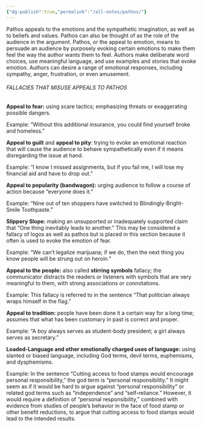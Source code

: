 ```yaml
---
{"dg-publish":true,"permalink":"/all-notes/pathos/"}
---
```


Pathos appeals to the emotions and the sympathetic imagination, as well as to beliefs and values. Pathos can also be thought of as the role of the audience in the argument.
Pathos, or the appeal to emotion, means to persuade an audience by purposely evoking certain emotions to make them feel the way the author wants them to feel. Authors make deliberate word choices, use meaningful language, and use examples and stories that evoke emotion. Authors can desire a range of emotional responses, including sympathy, anger, frustration, or even amusement.

###### FALLACIES THAT MISUSE APPEALS TO PATHOS
**Appeal to fear:** using scare tactics; emphasizing threats or exaggerating possible dangers.

Example: “Without this additional insurance, you could find yourself broke and homeless.”

**Appeal to guilt** and **appeal to pity**: trying to evoke an emotional reaction that will cause the audience to behave sympathetically even if it means disregarding the issue at hand.

Example: “I know I missed assignments, but if you fail me, I will lose my financial aid and have to drop out.”

**Appeal to popularity (bandwagon):** urging audience to follow a course of action because “everyone does it.”

Example: “Nine out of ten shoppers have switched to Blindingly-Bright-Smile Toothpaste.”

**Slippery Slope:** making an unsupported or inadequately supported claim that “One thing inevitably leads to another.” This may be considered a fallacy of logos as well as pathos but is placed in this section because it often is used to evoke the emotion of fear.

Example: “We can’t legalize marijuana; if we do, then the next thing you know people will be strung out on heroin.”

**Appeal to the people:** also called **stirring symbols** fallacy; the communicator distracts the readers or listeners with symbols that are very meaningful to them, with strong associations or connotations.

Example: This fallacy is referred to in the sentence “That politician always wraps himself in the flag.”

**Appeal to tradition:** people have been done it a certain way for a long time; assumes that what has been customary in past is correct and proper.

Example: “A boy always serves as student-body president; a girl always serves as secretary.”

**Loaded-Language and other emotionally charged uses of language:** using slanted or biased language, including God terms, devil terms, euphemisms, and dysphemisms.

Example: In the sentence “Cutting access to food stamps would encourage personal responsibility,” the god term is “personal responsibility.” It might seem as if it would be hard to argue against “personal responsibility” or related god terms such as “independence” and “self-reliance.” However, it would require a definition of “personal responsibility,” combined with evidence from studies of people’s behavior in the face of food stamp or other benefit reductions, to argue that cutting access to food stamps would lead to the intended results.